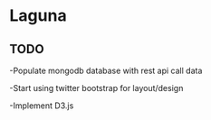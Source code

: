 Laguna
======

TODO
--------
-Populate mongodb database with rest api call data

-Start using twitter bootstrap for layout/design

-Implement D3.js
